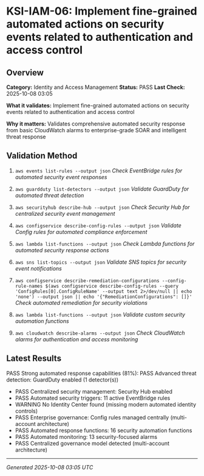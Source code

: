 # KSI-IAM-06: Implement fine-grained automated actions on security events related to authentication and access control

## Overview

**Category:** Identity and Access Management
**Status:** PASS
**Last Check:** 2025-10-08 03:05

**What it validates:** Implement fine-grained automated actions on security events related to authentication and access control

**Why it matters:** Validates comprehensive automated security response from basic CloudWatch alarms to enterprise-grade SOAR and intelligent threat response

## Validation Method

1. `aws events list-rules --output json`
   *Check EventBridge rules for automated security event responses*

2. `aws guardduty list-detectors --output json`
   *Validate GuardDuty for automated threat detection*

3. `aws securityhub describe-hub --output json`
   *Check Security Hub for centralized security event management*

4. `aws configservice describe-config-rules --output json`
   *Validate Config rules for automated compliance enforcement*

5. `aws lambda list-functions --output json`
   *Check Lambda functions for automated security response actions*

6. `aws sns list-topics --output json`
   *Validate SNS topics for security event notifications*

7. `aws configservice describe-remediation-configurations --config-rule-names $(aws configservice describe-config-rules --query 'ConfigRules[0].ConfigRuleName' --output text 2>/dev/null || echo 'none') --output json || echo '{"RemediationConfigurations": []}'`
   *Check automated remediation for security violations*

8. `aws lambda list-functions --output json`
   *Validate custom security automation functions*

9. `aws cloudwatch describe-alarms --output json`
   *Check CloudWatch alarms for authentication and access monitoring*

## Latest Results

PASS Strong automated response capabilities (81%): PASS Advanced threat detection: GuardDuty enabled (1 detector(s))
- PASS Centralized security management: Security Hub enabled
- PASS Automated security triggers: 11 active EventBridge rules
- WARNING No Identity Center found (missing modern automated identity controls)
- PASS Enterprise governance: Config rules managed centrally (multi-account architecture)
- PASS Automated response functions: 16 security automation functions
- PASS Automated monitoring: 13 security-focused alarms
- PASS Centralized governance model detected (multi-account architecture)

---
*Generated 2025-10-08 03:05 UTC*